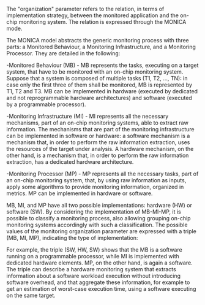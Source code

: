 The "organization" parameter refers to the relation, in terms of implementation strategy, between the monitored application and the on-chip monitoring system. The relation is expressed through the MONICA mode. 

The MONICA model abstracts the generic monitoring process with three parts: a Monitored Behaviour, a Monitoring Infrastructure, and a Monitoring Processor. They are detailed in the following:

-Monitored Behaviour (MB) - MB represents the tasks, executing on a target system, that have to be monitored with an on-chip monitoring system. Suppose that a system is composed of multiple tasks (T1, T2, ..., TN): in case only the first three of them shall be monitored, MB is represented by T1, T2 and T3. MB can be implemented in hardware (executed by dedicated and not reprogrammable hardware architectures) and software (executed by a programmable processor).

-Monitoring Infrastructure (MI) - MI represents all the necessary mechanisms, part of an on-chip monitoring systems, able to extract raw information. The mechanisms that are part of the monitoring infrastructure can be implemented in software or hardware: a software mechanism is a mechanism that, in order to perform the raw information extraction, uses the resources of the target under analysis. A hardware mechanism, on the other hand, is a mechanism that, in order to perform the raw information extraction, has a dedicated hardware architecture.

-Monitoring Processor (MP) - MP represents all the necessary tasks, part of an on-chip monitoring system, that, by using raw information as inputs, apply some algorithms to provide monitoring information, organized in metrics. MP can be implemented in hardware or software.
  
MB, MI, and MP have all two possible implementations: hardware (HW) or software (SW). By considering the implementation of MB-MI-MP, it is possible to classify a monitoring process, also allowing grouping on-chip monitoring systems accordingly with such a classification.
The possible values of the monitoring organization parameter are expressed with a triple (MB, MI, MP), indicating the type of implementation:

For example, the triple (SW, HW, SW) shows that the MB is a software running on a programmable processor, while MI is implemented with dedicated hardware elements. MP, on the other hand, is again a software. The triple can describe a hardware monitoring system that extracts information about a software workload execution without introducing software overhead, and that aggregate these information, for example to get an estimation of worst-case execution time, using a software executing on the same target.
